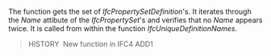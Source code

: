 The function gets the set of _IfcPropertySetDefinition_'s. It iterates through the _Name_ attibute of the _IfcPropertySet_'s 
and verifies that no _Name_ appears twice. It is called from within the function _IfcUniqueDefinitionNames_.
> HISTORY&nbsp; New function in IFC4 ADD1
